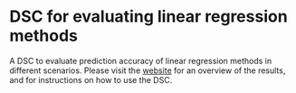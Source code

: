 # DSC for evaluating linear regression methods

A DSC to evaluate prediction accuracy of linear regression methods in
different scenarios. Please visit the [website][github-website] for
an overview of the results, and for instructions on how to use the DSC.

[github-website]: https://stephenslab.github.io/dsc-linreg
